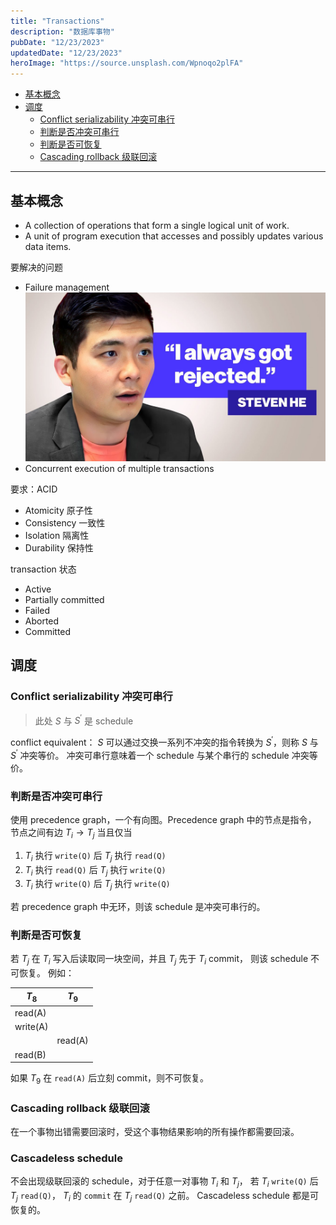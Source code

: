 ```yaml
---
title: "Transactions"
description: "数据库事物"
pubDate: "12/23/2023"
updatedDate: "12/23/2023"
heroImage: "https://source.unsplash.com/Wpnoqo2plFA"
---
```


<!--toc:start-->
- [基本概念](#基本概念)
- [调度](#调度)
  - [Conflict serializability 冲突可串行](#conflict-serializability-冲突可串行)
  - [判断是否冲突可串行](#判断是否冲突可串行)
  - [判断是否可恢复](#判断是否可恢复)
  - [Cascading rollback 级联回滚](#cascading-rollback-级联回滚)
<!--toc:end-->

---

## 基本概念

- A collection of operations that form a single logical unit of work.
- A unit of program execution that accesses and possibly updates various data items.

要解决的问题
- Failure management
![steven_he](../../../assets/database/steven_he.jpg)
- Concurrent execution of multiple transactions

要求：ACID
- Atomicity 原子性
- Consistency 一致性
- Isolation 隔离性
- Durability 保持性

transaction 状态
- Active
- Partially committed
- Failed
- Aborted
- Committed

## 调度

### Conflict serializability 冲突可串行

> 此处 $S$ 与 $S^{'}$ 是 schedule

conflict equivalent：
$S$ 可以通过交换一系列不冲突的指令转换为 $S^{'}$，则称 $S$ 与 $S^{'}$ 冲突等价。
冲突可串行意味着一个 schedule 与某个串行的 schedule 冲突等价。

### 判断是否冲突可串行

使用 precedence graph，一个有向图。Precedence graph 中的节点是指令，
节点之间有边 $T_i \rightarrow T_j$ 当且仅当
1. $T_i$ 执行 `write(Q)` 后 $T_j$ 执行 `read(Q)`
2. $T_i$ 执行 `read(Q)` 后 $T_j$ 执行 `write(Q)`
3. $T_i$ 执行 `write(Q)` 后 $T_j$ 执行 `write(Q)`

若 precedence graph 中无环，则该 schedule 是冲突可串行的。

### 判断是否可恢复

若 $T_j$ 在 $T_i$ 写入后读取同一块空间，并且 $T_j$ 先于 $T_i$ commit，
则该 schedule 不可恢复。
例如：

|$T_8$|$T_9$|
|-|-|
|read(A)| |
|write(A)| |
| |read(A)|
|read(B)| |

如果 $T_9$ 在 `read(A)` 后立刻 commit，则不可恢复。

### Cascading rollback 级联回滚

在一个事物出错需要回滚时，受这个事物结果影响的所有操作都需要回滚。

### Cascadeless schedule

不会出现级联回滚的 schedule，对于任意一对事物 $T_i$ 和 $T_j$，
若 $T_i$ `write(Q)` 后 $T_j$ `read(Q)`，
$T_i$ 的 `commit` 在 $T_j$ `read(Q)` 之前。
Cascadeless schedule 都是可恢复的。

